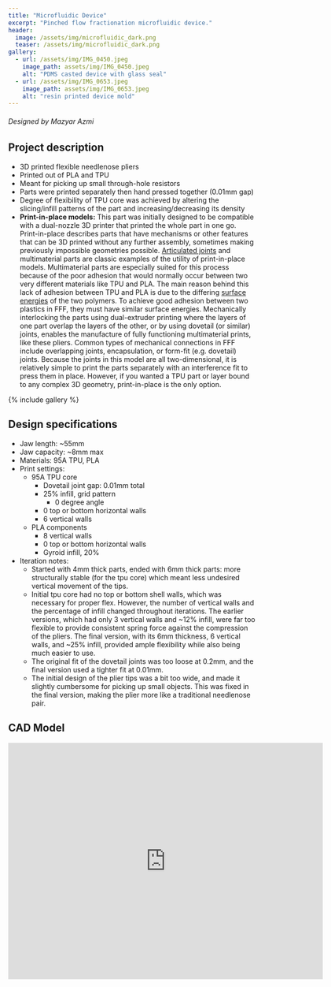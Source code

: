 ```yaml
---
title: "Microfluidic Device"
excerpt: "Pinched flow fractionation microfluidic device."
header:
  image: /assets/img/microfluidic_dark.png
  teaser: /assets/img/microfluidic_dark.png
gallery:
  - url: /assets/img/IMG_0450.jpeg
    image_path: assets/img/IMG_0450.jpeg
    alt: "PDMS casted device with glass seal"
  - url: /assets/img/IMG_0653.jpeg
    image_path: assets/img/IMG_0653.jpeg
    alt: "resin printed device mold"
---
```

###### Designed by Mazyar Azmi

## Project description

* 3D printed flexible needlenose pliers
* Printed out of PLA and TPU
* Meant for picking up small through-hole resistors
* Parts were printed separately then hand pressed together (0.01mm gap)
* Degree of flexibility of TPU core was achieved by altering the slicing/infill patterns of the part and increasing/decreasing its density
* **Print-in-place models:** This part was initially designed to be compatible with a dual-nozzle 3D printer that printed the whole part in one go. Print-in-place describes parts that have mechanisms or other features that can be 3D printed without any further assembly, sometimes making previously impossible geometries possible. [Articulated joints](https://all3dp.com/2/coolest-print-in-place-3d-models/) and multimaterial parts are classic examples of the utility of print-in-place models. Multimaterial parts are especially suited for this process because of the poor adhesion that would normally occur between two very different materials like TPU and PLA. The main reason behind this lack of adhesion between TPU and PLA is due to the differing [surface energies](https://www.tstar.com/blog/bid/33845/surface-energy-of-plastics) of the two polymers. To achieve good adhesion between two plastics in FFF, they must have similar surface energies. Mechanically interlocking the parts using dual-extruder printing where the layers of one part overlap the layers of the other, or by using dovetail (or similar) joints, enables the manufacture of fully functioning multimaterial prints, like these pliers. Common types of mechanical connections in FFF include overlapping joints, encapsulation, or form-fit (e.g. dovetail) joints. Because the joints in this model are all two-dimensional, it is relatively simple to print the parts separately with an interference fit to press them in place. However, if you wanted a TPU part or layer bound to any complex 3D geometry, print-in-place is the only option.

{% include gallery %}

## Design specifications

* Jaw length: ~55mm
* Jaw capacity: ~8mm max
* Materials: 95A TPU, PLA
* Print settings:
  * 95A TPU core
    * Dovetail joint gap: 0.01mm total
    * 25% infill, grid pattern
      * 0 degree angle
    * 0 top or bottom horizontal walls
    * 6 vertical walls
  * PLA components
    * 8 vertical walls
    * 0 top or bottom horizontal walls
    * Gyroid infill, 20%
* Iteration notes:
  * Started with 4mm thick parts, ended with 6mm thick parts: more structurally stable (for the tpu core) which meant less undesired vertical movement of the tips.
  * Initial tpu core had no top or bottom shell walls, which was necessary for proper flex. However, the number of vertical walls and the percentage of infill changed throughout iterations. The earlier versions, which had only 3 vertical walls and ~12% infill, were far too flexible to provide consistent spring force against the compression of the pliers. The final version, with its 6mm thickness, 6 vertical walls, and ~25% infill, provided ample flexibility while also being much easier to use.
  * The original fit of the dovetail joints was too loose at 0.2mm, and the final version used a tighter fit at 0.01mm.
  * The initial design of the plier tips was a bit too wide, and made it slightly cumbersome for picking up small objects. This was fixed in the final version, making the plier more like a traditional needlenose pair.

## CAD Model

<iframe src="https://vanderbilt643.autodesk360.com/shares/public/SH286ddQT78850c0d8a476b64130524d1416?mode=embed" width="640" height="480" allowfullscreen="true" webkitallowfullscreen="true" mozallowfullscreen="true"  frameborder="0"></iframe>

